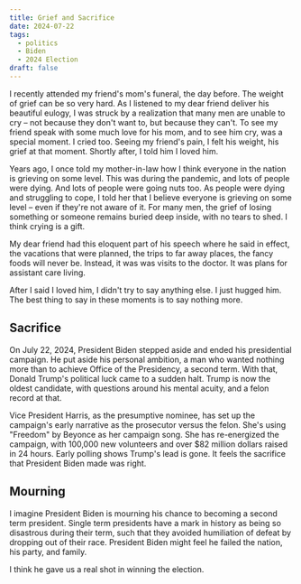 ```yaml
---
title: Grief and Sacrifice
date: 2024-07-22
tags:
  - politics
  - Biden
  - 2024 Election
draft: false
---
```


I recently attended my friend's mom's funeral, the day before. The weight of grief can be so very hard. As I listened to my dear friend deliver his beautiful eulogy, I was struck by a realization that many men are unable to cry – not because they don't want to, but because they can't. To see my friend speak with some much love for his mom, and to see him cry, was a special moment. I cried too. Seeing my friend's pain, I felt his weight, his grief at that moment. Shortly after, I told him I loved him.

Years ago, I once told my mother-in-law how I think everyone in the nation is grieving on some level. This was during the pandemic, and lots of people were dying. And lots of people were going nuts too. As people were dying and struggling to cope, I told her that I believe everyone is grieving on some level – even if they're not aware of it. For many men, the grief of losing something or someone remains buried deep inside, with no tears to shed. I think crying is a gift.

My dear friend had this eloquent part of his speech where he said in effect, the vacations that were planned, the trips to far away places, the fancy foods will never be. Instead, it was was visits to the doctor. It was plans for assistant care living.

After I said I loved him, I didn't try to say anything else. I just hugged him. The best thing to say in these moments is to say nothing more.

## Sacrifice

On July 22, 2024, President Biden stepped aside and ended his presidential campaign. He put aside his personal ambition, a man who wanted nothing more than to achieve Office of the Presidency, a second term. With that, Donald Trump's political luck came to a sudden halt. Trump is now the oldest candidate, with questions around his mental acuity, and a felon record at that.

Vice President Harris, as the presumptive nominee, has set up the campaign's early narrative as the prosecutor versus the felon. She's using "Freedom" by Beyonce as her campaign song. She has re-energized the campaign, with 100,000 new volunteers and over $82 million dollars raised in 24 hours. Early polling shows Trump's lead is gone. It feels the sacrifice that President Biden made was right.

## Mourning

I imagine President Biden is mourning his chance to becoming a second term president. Single term presidents have a mark in history as being so disastrous during their term, such that they avoided humiliation of defeat by dropping out of their race. President Biden might feel he failed the nation, his party, and family.

I think he gave us a real shot in winning the election.
